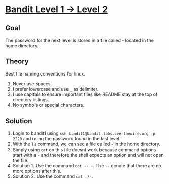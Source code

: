 # [Bandit Level 1 → Level 2](https://overthewire.org/wargames/bandit/bandit2.html)

## Goal
The password for the next level is stored in a file called - located in the home directory.

## Theory
Best file naming conventions for linux.
1. Never use spaces.
2. I prefer lowercase and use `_` as delimiter.
3. I use capitals to ensure important files like README stay at the top of directory listings.
4. No symbols or special characters.

## Solution
1. Login to bandit1 using `ssh bandit1@bandit.labs.overthewire.org -p 2220` and using the password found in the last level.
2. With the `ls` command, we can see a file called `-` in the home directory.
3. Simply using `cat` on this file doesnt work because command options start with a `-` and therefore the shell expects an option and will not open the file.
4. Solution 1. Use the command `cat -- -`. The `--` denote that there are no more options after this.
5. Solution 2. Use the command `cat ./-`.  
